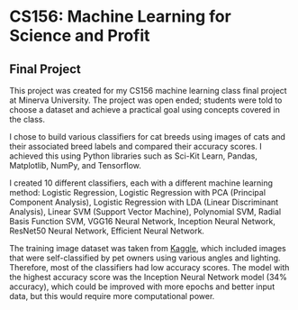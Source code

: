 # CS156: Machine Learning for Science and Profit
## Final Project
This project was created for my CS156 machine learning class final project at Minerva University. The project was open ended; students were told to choose a dataset and achieve a practical goal using concepts covered in the class. 

I chose to build various classifiers for cat breeds using images of cats and their associated breed labels and compared their accuracy scores. I achieved this using Python libraries such as Sci-Kit Learn, Pandas, Matplotlib, NumPy, and Tensorflow.

I created 10 different classifiers, each with a different machine learning method: Logistic Regression, Logistic Regression with PCA (Principal Component Analysis), Logistic Regression with LDA (Linear Discriminant Analysis), Linear SVM (Support Vector Machine), Polynomial SVM, Radial Basis Function SVM, VGG16 Neural Network, Inception Neural Network, ResNet50 Neural Network, Efficient Neural Network.

The training image dataset was taken from [Kaggle](https://www.kaggle.com/datasets/ma7555/cat-breeds-dataset), which included images that were self-classified by pet owners using various angles and lighting. Therefore, most of the classifiers had low accuracy scores. The model with the highest accuracy score was the Inception Neural Network model (34% accuracy), which could be improved with more epochs and better input data, but this would require more computational power.
